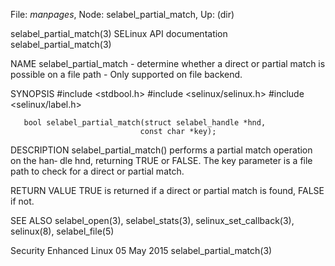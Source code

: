 File: *manpages*,  Node: selabel_partial_match,  Up: (dir)

selabel_partial_match(3)   SELinux API documentation  selabel_partial_match(3)



NAME
       selabel_partial_match  - determine whether a direct or partial match is
       possible on a file path - Only supported on file backend.

SYNOPSIS
       #include <stdbool.h>
       #include <selinux/selinux.h>
       #include <selinux/label.h>

       bool selabel_partial_match(struct selabel_handle *hnd,
                                 const char *key);

DESCRIPTION
       selabel_partial_match() performs a partial match operation on the  han‐
       dle  hnd, returning TRUE or FALSE.  The key parameter is a file path to
       check for a direct or partial match.


RETURN VALUE
       TRUE is returned if a direct or partial match is found, FALSE if not.


SEE ALSO
       selabel_open(3), selabel_stats(3), selinux_set_callback(3), selinux(8),
       selabel_file(5)



Security Enhanced Linux           05 May 2015         selabel_partial_match(3)
